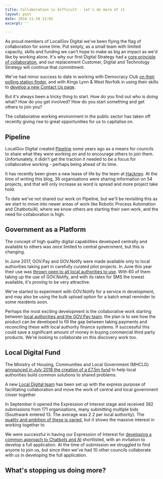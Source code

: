 ```yaml
---
title: Collaboration is difficult - let's do more of it
layout: post
date: 2018-11-10 12:02
excerpt: ''

---
```

As proud members of LocalGov Digital we've been flying the flag of collaboration for some time. Put simply, as a small team with limited capacity, skills and funding we can't hope to make as big an impact as we'd like by working alone. It's why our first Digital Strategy had a [core principle of collaboration](https://digital.oxford.gov.uk/strategy/collaboration.html), and our replacement Customer, Digital and Technology Strategy will continue that commitment.

We've had minor success to date in working with Democracy Club [on their polling station finder](https://digital.oxford.gov.uk/blog/2017/05/17/collaboration-not-reinvention), and with Kings Lynn & West Norfolk in using their skills to [develop a new Contact Us page](). 

But it's always been a tricky thing to start. How do you find out who is doing what? How do you get involved? How do you start something and get others to join you?

The collaborative working environment in the public sector has taken off recently giving rise to great opportunities for us to capitalise on. 

## Pipeline

LocalGov Digital created [Pipeline](https://pipeline.localgov.digital) some years ago as a means for councils to share what they were working on and to encourage others to join them. Unfortunately, it didn't get the traction it needed to be a focus for collaborative working - perhaps being ahead of its time.

It has recently been given a new lease of life by the team at [Hackney](https://blogs.hackney.gov.uk/hackit/pipeline). At the time of writing this blog, 36 organisations were sharing information on 54 projects, and that will only increase as word is spread and more project take hold.

To date we've not shared our work on Pipeline, but we'll be revisiting this as we start to move into newer areas of work like Robotic Process Automation and Chatbots/AI, where we know others are starting their own work, and the need for collaboration is high. 

## Government as a Platform

The concept of high quality digital capabilities developed centrally and available to others was once limited to central government, but this is changing. 

In June 2017, GOV.Pay and GOV.Notify were made available only to local authorities taking part in carefully curated pilot projects. In June this year their use was [thrown open to all local authorities to use](https://governmentasaplatform.blog.gov.uk/2018/07/05/notify-pay-local-authorities/). With 60 of them taking up the use of GOV.Notify, and with its rates for SMS the lowest available, it's proving to be very attractive. 

We've started to experiment with GOV.Notify for a service in development, and may also be using the bulk upload option for a batch email reminder to some residents soon. 

Perhaps the most exciting development is the collaborative work starting between [local authorities and the GOV.Pay team](https://localdigital.gov.uk/eoi/north-east-lincolnshire-council-nelc-4/). the plan is to see how the product can be developed to fill the gap between taking payments and reconciling these with local authority finance systems. If successful this could save a significant amount of money in buying commercial third party products. We're looking to collaborate on this discovery work too.  

## Local Digital Fund

The Ministry of Housing, Communities and Local Government (MHCLG) [announced in July 2018 the creation of a £7.5m fund](https://mhclgdigital.blog.gov.uk/2018/07/04/why-mhclg-is-backing-a-local-government-digital-revolution/) to help local authorities build common solutions to shared problems.

A new [Local Digital team](https://localdigital.gov.uk/about/) has been set up with the express purpose of facilitating collaboration and move the work of central and local government closer together

In September it opened the Expression of Interest stage and received 382 submissions from 171 organisations, many submitting multiple bids (Southwark entered 13. The average was 2.2 per local authority). The [quality and ambition of these is varied](http://philrumens.blogspot.com/2018/10/doing-few-good-things-well.html), but it shows the massive interest in working together to  

We were successful in having our Expression of Interest for [developing a common approach to Chatbots and AI](https://localdigital.gov.uk/eoi/oxford-city-council/) shortlisted, with an invitation to develop a full application. At the time of submission we struggled to find anyone to join us, but since then we've had 10 other councils collaborate with us in developing the full application. 

## What's stopping us doing more?